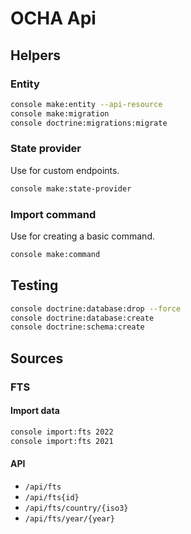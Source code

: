 # OCHA Api

## Helpers

### Entity

```bash
console make:entity --api-resource
console make:migration
console doctrine:migrations:migrate
```

### State provider

Use for custom endpoints.

```bash
console make:state-provider
```

### Import command

Use for creating a basic command.

```bash
console make:command
```

## Testing

```bash
console doctrine:database:drop --force
console doctrine:database:create
console doctrine:schema:create
```

## Sources

### FTS

#### Import data

```bash
console import:fts 2022
console import:fts 2021
```

#### API

- `/api/fts`
- `/api/fts{id}`
- `/api/fts/country/{iso3}`
- `/api/fts/year/{year}`
